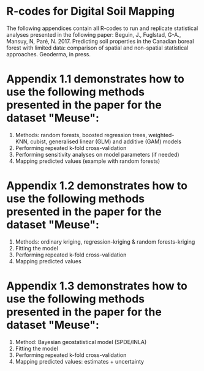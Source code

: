 # R-codes for Digital Soil Mapping

The following appendices contain all R-codes to run and replicate statistical analyses presented in the following paper:
Beguin, J., Fuglstad, G-A., Mansuy, N, Paré, N. 2017. Predicting soil properties in the Canadian boreal forest with limited data: comparison of spatial and non-spatial statistical approaches. Geoderma, in press.

# Appendix 1.1 demonstrates how to use the following methods presented in the paper for the dataset "Meuse":
1) Methods: random forests, boosted regression trees, weighted-KNN, cubist, generalised linear (GLM) and additive (GAM) models       
2) Performing repeated k-fold cross-validation                            
3) Performing sensitivity analyses on model parameters (if needed)         
4) Mapping predicted values (example with random forests)         

# Appendix 1.2 demonstrates how to use the following methods presented in the paper for the dataset "Meuse":
1) Methods: ordinary kriging, regression-kriging & random forests-kriging
2) Fitting the model
3) Performing repeated k-fold cross-validation
4) Mapping predicted values

# Appendix 1.3 demonstrates how to use the following methods presented in the paper for the dataset "Meuse":
1) Method: Bayesian geostatistical model (SPDE/INLA)
2) Fitting the model
3) Performing repeated k-fold cross-validation
4) Mapping predicted values: estimates + uncertainty           
